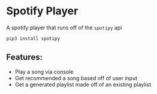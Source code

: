 # Spotify Player
A spotify player that runs off of the `spotipy` api

```py
pip3 install spotipy
```

## Features:
- Play a song via console
- Get recommended a song based off of user input
- Get a generated playlist made off of an existing playlist
